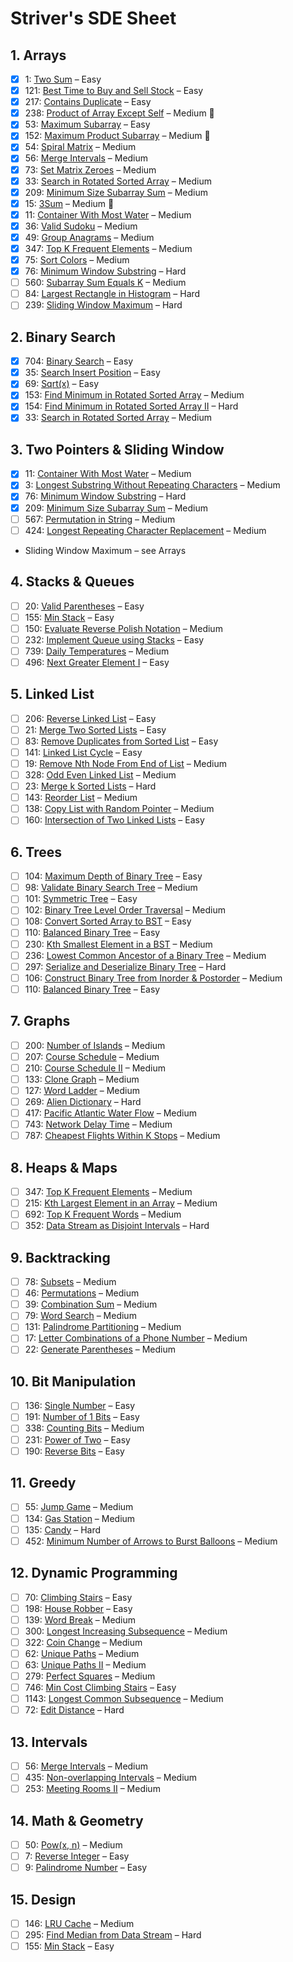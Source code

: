 # Striver's SDE Sheet

## 1. Arrays

- [x] 1: [Two Sum](https://leetcode.com/problems/two-sum/) – Easy
- [x] 121: [Best Time to Buy and Sell Stock](https://leetcode.com/problems/best-time-to-buy-and-sell-stock/) – Easy
- [x] 217: [Contains Duplicate](https://leetcode.com/problems/contains-duplicate/) – Easy
- [x] 238: [Product of Array Except Self](https://leetcode.com/problems/product-of-array-except-self/) – Medium 🔴
- [x] 53: [Maximum Subarray](https://leetcode.com/problems/maximum-subarray/) – Easy
- [x] 152: [Maximum Product Subarray](https://leetcode.com/problems/maximum-product-subarray/) – Medium 🔴
- [x] 54: [Spiral Matrix](https://leetcode.com/problems/spiral-matrix/) – Medium
- [x] 56: [Merge Intervals](https://leetcode.com/problems/merge-intervals/) – Medium
- [x] 73: [Set Matrix Zeroes](https://leetcode.com/problems/set-matrix-zeroes/) – Medium
- [x] 33: [Search in Rotated Sorted Array](https://leetcode.com/problems/search-in-rotated-sorted-array/) – Medium
- [x] 209: [Minimum Size Subarray Sum](https://leetcode.com/problems/minimum-size-subarray-sum/) – Medium
- [x] 15: [3Sum](https://leetcode.com/problems/3sum/) – Medium 🔴
- [x] 11: [Container With Most Water](https://leetcode.com/problems/container-with-most-water/) – Medium
- [x] 36: [Valid Sudoku](https://leetcode.com/problems/valid-sudoku/) – Medium
- [x] 49: [Group Anagrams](https://leetcode.com/problems/group-anagrams/) – Medium
- [x] 347: [Top K Frequent Elements](https://leetcode.com/problems/top-k-frequent-elements/) – Medium
- [x] 75: [Sort Colors](https://leetcode.com/problems/sort-colors/) – Medium
- [x] 76: [Minimum Window Substring](https://leetcode.com/problems/minimum-window-substring/) – Hard
- [ ] 560: [Subarray Sum Equals K](https://leetcode.com/problems/subarray-sum-equals-k/) – Medium
- [ ] 84: [Largest Rectangle in Histogram](https://leetcode.com/problems/largest-rectangle-in-histogram/) – Hard
- [ ] 239: [Sliding Window Maximum](https://leetcode.com/problems/sliding-window-maximum/) – Hard

## 2. Binary Search

- [x] 704: [Binary Search](https://leetcode.com/problems/binary-search/) – Easy
- [x] 35: [Search Insert Position](https://leetcode.com/problems/search-insert-position/) – Easy
- [x] 69: [Sqrt(x)](https://leetcode.com/problems/sqrtx/) – Easy
- [x] 153: [Find Minimum in Rotated Sorted Array](https://leetcode.com/problems/find-minimum-in-rotated-sorted-array/) – Medium
- [x] 154: [Find Minimum in Rotated Sorted Array II](https://leetcode.com/problems/find-minimum-in-rotated-sorted-array-ii/) – Hard
- [x] 33: [Search in Rotated Sorted Array](https://leetcode.com/problems/search-in-rotated-sorted-array/) – Medium

## 3. Two Pointers & Sliding Window

- [x] 11: [Container With Most Water](https://leetcode.com/problems/container-with-most-water/) – Medium
- [x] 3: [Longest Substring Without Repeating Characters](https://leetcode.com/problems/longest-substring-without-repeating-characters/) – Medium
- [x] 76: [Minimum Window Substring](https://leetcode.com/problems/minimum-window-substring/) – Hard
- [x] 209: [Minimum Size Subarray Sum](https://leetcode.com/problems/minimum-size-subarray-sum/) – Medium
- [ ] 567: [Permutation in String](https://leetcode.com/problems/permutation-in-string/) – Medium
- [ ] 424: [Longest Repeating Character Replacement](https://leetcode.com/problems/longest-repeating-character-replacement/) – Medium
- Sliding Window Maximum – see Arrays

## 4. Stacks & Queues

- [ ] 20: [Valid Parentheses](https://leetcode.com/problems/valid-parentheses/) – Easy
- [ ] 155: [Min Stack](https://leetcode.com/problems/min-stack/) – Easy
- [ ] 150: [Evaluate Reverse Polish Notation](https://leetcode.com/problems/evaluate-reverse-polish-notation/) – Medium
- [ ] 232: [Implement Queue using Stacks](https://leetcode.com/problems/implement-queue-using-stacks/) – Easy
- [ ] 739: [Daily Temperatures](https://leetcode.com/problems/daily-temperatures/) – Medium
- [ ] 496: [Next Greater Element I](https://leetcode.com/problems/next-greater-element-i/) – Easy

## 5. Linked List

- [ ] 206: [Reverse Linked List](https://leetcode.com/problems/reverse-linked-list/) – Easy
- [ ] 21: [Merge Two Sorted Lists](https://leetcode.com/problems/merge-two-sorted-lists/) – Easy
- [ ] 83: [Remove Duplicates from Sorted List](https://leetcode.com/problems/remove-duplicates-from-sorted-list/) – Easy
- [ ] 141: [Linked List Cycle](https://leetcode.com/problems/linked-list-cycle/) – Easy
- [ ] 19: [Remove Nth Node From End of List](https://leetcode.com/problems/remove-nth-node-from-end-of-list/) – Medium
- [ ] 328: [Odd Even Linked List](https://leetcode.com/problems/odd-even-linked-list/) – Medium
- [ ] 23: [Merge k Sorted Lists](https://leetcode.com/problems/merge-k-sorted-lists/) – Hard
- [ ] 143: [Reorder List](https://leetcode.com/problems/reorder-list/) – Medium
- [ ] 138: [Copy List with Random Pointer](https://leetcode.com/problems/copy-list-with-random-pointer/) – Medium
- [ ] 160: [Intersection of Two Linked Lists](https://leetcode.com/problems/intersection-of-two-linked-lists/) – Easy

## 6. Trees

- [ ] 104: [Maximum Depth of Binary Tree](https://leetcode.com/problems/maximum-depth-of-binary-tree/) – Easy
- [ ] 98: [Validate Binary Search Tree](https://leetcode.com/problems/validate-binary-search-tree/) – Medium
- [ ] 101: [Symmetric Tree](https://leetcode.com/problems/symmetric-tree/) – Easy
- [ ] 102: [Binary Tree Level Order Traversal](https://leetcode.com/problems/binary-tree-level-order-traversal/) – Medium
- [ ] 108: [Convert Sorted Array to BST](https://leetcode.com/problems/convert-sorted-array-to-binary-search-tree/) – Easy
- [ ] 110: [Balanced Binary Tree](https://leetcode.com/problems/balanced-binary-tree/) – Easy
- [ ] 230: [Kth Smallest Element in a BST](https://leetcode.com/problems/kth-smallest-element-in-a-bst/) – Medium
- [ ] 236: [Lowest Common Ancestor of a Binary Tree](https://leetcode.com/problems/lowest-common-ancestor-of-a-binary-tree/) – Medium
- [ ] 297: [Serialize and Deserialize Binary Tree](https://leetcode.com/problems/serialize-and-deserialize-binary-tree/) – Hard
- [ ] 106: [Construct Binary Tree from Inorder & Postorder](https://leetcode.com/problems/construct-binary-tree-from-inorder-and-postorder-traversal/) – Medium
- [ ] 110: [Balanced Binary Tree](https://leetcode.com/problems/balanced-binary-tree/) – Easy

## 7. Graphs

- [ ] 200: [Number of Islands](https://leetcode.com/problems/number-of-islands/) – Medium
- [ ] 207: [Course Schedule](https://leetcode.com/problems/course-schedule/) – Medium
- [ ] 210: [Course Schedule II](https://leetcode.com/problems/course-schedule-ii/) – Medium
- [ ] 133: [Clone Graph](https://leetcode.com/problems/clone-graph/) – Medium
- [ ] 127: [Word Ladder](https://leetcode.com/problems/word-ladder/) – Medium
- [ ] 269: [Alien Dictionary](https://leetcode.com/problems/alien-dictionary/) – Hard
- [ ] 417: [Pacific Atlantic Water Flow](https://leetcode.com/problems/pacific-atlantic-water-flow/) – Medium
- [ ] 743: [Network Delay Time](https://leetcode.com/problems/network-delay-time/) – Medium
- [ ] 787: [Cheapest Flights Within K Stops](https://leetcode.com/problems/cheapest-flights-within-k-stops/) – Medium

## 8. Heaps & Maps

- [ ] 347: [Top K Frequent Elements](https://leetcode.com/problems/top-k-frequent-elements/) – Medium
- [ ] 215: [Kth Largest Element in an Array](https://leetcode.com/problems/kth-largest-element-in-an-array/) – Medium
- [ ] 692: [Top K Frequent Words](https://leetcode.com/problems/top-k-frequent-words/) – Medium
- [ ] 352: [Data Stream as Disjoint Intervals](https://leetcode.com/problems/data-stream-as-disjoint-intervals/) – Hard

## 9. Backtracking

- [ ] 78: [Subsets](https://leetcode.com/problems/subsets/) – Medium
- [ ] 46: [Permutations](https://leetcode.com/problems/permutations/) – Medium
- [ ] 39: [Combination Sum](https://leetcode.com/problems/combination-sum/) – Medium
- [ ] 79: [Word Search](https://leetcode.com/problems/word-search/) – Medium
- [ ] 131: [Palindrome Partitioning](https://leetcode.com/problems/palindrome-partitioning/) – Medium
- [ ] 17: [Letter Combinations of a Phone Number](https://leetcode.com/problems/letter-combinations-of-a-phone-number/) – Medium
- [ ] 22: [Generate Parentheses](https://leetcode.com/problems/generate-parentheses/) – Medium

## 10. Bit Manipulation

- [ ] 136: [Single Number](https://leetcode.com/problems/single-number/) – Easy
- [ ] 191: [Number of 1 Bits](https://leetcode.com/problems/number-of-1-bits/) – Easy
- [ ] 338: [Counting Bits](https://leetcode.com/problems/counting-bits/) – Medium
- [ ] 231: [Power of Two](https://leetcode.com/problems/power-of-two/) – Easy
- [ ] 190: [Reverse Bits](https://leetcode.com/problems/reverse-bits/) – Easy

## 11. Greedy

- [ ] 55: [Jump Game](https://leetcode.com/problems/jump-game/) – Medium
- [ ] 134: [Gas Station](https://leetcode.com/problems/gas-station/) – Medium
- [ ] 135: [Candy](https://leetcode.com/problems/candy/) – Hard
- [ ] 452: [Minimum Number of Arrows to Burst Balloons](https://leetcode.com/problems/minimum-number-of-arrows-to-burst-balloons/) – Medium

## 12. Dynamic Programming

- [ ] 70: [Climbing Stairs](https://leetcode.com/problems/climbing-stairs/) – Easy
- [ ] 198: [House Robber](https://leetcode.com/problems/house-robber/) – Easy
- [ ] 139: [Word Break](https://leetcode.com/problems/word-break/) – Medium
- [ ] 300: [Longest Increasing Subsequence](https://leetcode.com/problems/longest-increasing-subsequence/) – Medium
- [ ] 322: [Coin Change](https://leetcode.com/problems/coin-change/) – Medium
- [ ] 62: [Unique Paths](https://leetcode.com/problems/unique-paths/) – Medium
- [ ] 63: [Unique Paths II](https://leetcode.com/problems/unique-paths-ii/) – Medium
- [ ] 279: [Perfect Squares](https://leetcode.com/problems/perfect-squares/) – Medium
- [ ] 746: [Min Cost Climbing Stairs](https://leetcode.com/problems/min-cost-climbing-stairs/) – Easy
- [ ] 1143: [Longest Common Subsequence](https://leetcode.com/problems/longest-common-subsequence/) – Medium
- [ ] 72: [Edit Distance](https://leetcode.com/problems/edit-distance/) – Hard

## 13. Intervals

- [ ] 56: [Merge Intervals](https://leetcode.com/problems/merge-intervals/) – Medium
- [ ] 435: [Non-overlapping Intervals](https://leetcode.com/problems/non-overlapping-intervals/) – Medium
- [ ] 253: [Meeting Rooms II](https://leetcode.com/problems/meeting-rooms-ii/) – Medium

## 14. Math & Geometry

- [ ] 50: [Pow(x, n)](https://leetcode.com/problems/powx-n/) – Medium
- [ ] 7: [Reverse Integer](https://leetcode.com/problems/reverse-integer/) – Easy
- [ ] 9: [Palindrome Number](https://leetcode.com/problems/palindrome-number/) – Easy

## 15. Design

- [ ] 146: [LRU Cache](https://leetcode.com/problems/lru-cache/) – Medium
- [ ] 295: [Find Median from Data Stream](https://leetcode.com/problems/find-median-from-data-stream/) – Hard
- [ ] 155: [Min Stack](https://leetcode.com/problems/min-stack/) – Easy
